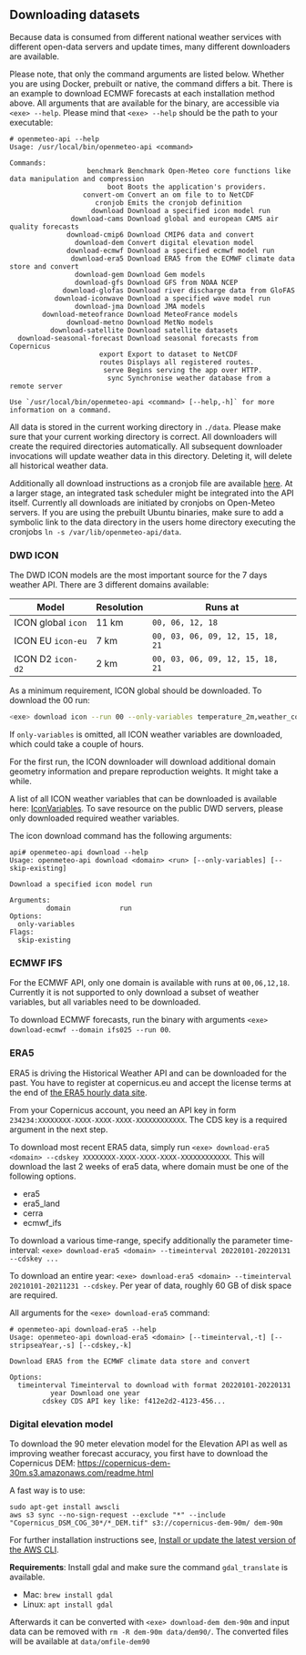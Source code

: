 ## Downloading datasets
Because data is consumed from different national weather services with different open-data servers and update times, many different downloaders are available.

Please note, that only the command arguments are listed below. Whether you are using Docker, prebuilt or native, the command differs a bit. There is an example to download ECMWF forecasts at each installation method above. All arguments that are available for the binary, are accessible via `<exe> --help`. Please mind that `<exe> --help` should be the path to your executable:

```
# openmeteo-api --help                          
Usage: /usr/local/bin/openmeteo-api <command>

Commands:
                   benchmark Benchmark Open-Meteo core functions like data manipulation and compression
                        boot Boots the application's providers.
                  convert-om Convert an om file to to NetCDF
                     cronjob Emits the cronjob definition
                    download Download a specified icon model run
               download-cams Download global and european CAMS air quality forecasts
              download-cmip6 Download CMIP6 data and convert
                download-dem Convert digital elevation model
              download-ecmwf Download a specified ecmwf model run
               download-era5 Download ERA5 from the ECMWF climate data store and convert
                download-gem Download Gem models
                download-gfs Download GFS from NOAA NCEP
             download-glofas Download river discharge data from GloFAS
           download-iconwave Download a specified wave model run
                download-jma Download JMA models
        download-meteofrance Download MeteoFrance models
              download-metno Download MetNo models
          download-satellite Download satellite datasets
  download-seasonal-forecast Download seasonal forecasts from Copernicus
                      export Export to dataset to NetCDF
                      routes Displays all registered routes.
                       serve Begins serving the app over HTTP.
                        sync Synchronise weather database from a remote server

Use `/usr/local/bin/openmeteo-api <command> [--help,-h]` for more information on a command.
```

All data is stored in the current working directory in `./data`. Please make sure that your current working directory is correct. All downloaders will create the required directories automatically. All subsequent downloader invocations will update weather data in this directory. Deleting it, will delete all historical weather data.

Additionally all download instructions as a cronjob file are available [here](./cronjobs.md). At a larger stage, an integrated task scheduler might be integrated into the API itself. Currently all downloads are initiated by cronjobs on Open-Meteo servers. If you are using the prebuilt Ubuntu binaries, make sure to add a symbolic link to the data directory in the users home directory executing the cronjobs `ln -s /var/lib/openmeteo-api/data`.

### DWD ICON
The DWD ICON models are the most important source for the 7 days weather API. There are 3 different domains available:

| Model               | Resolution | Runs at                          |
|---------------------|------------|----------------------------------|
| ICON global `icon`  | 11 km      | `00, 06, 12, 18`                 |
| ICON EU `icon-eu`   | 7 km       | `00, 03, 06, 09, 12, 15, 18, 21` |
| ICON D2 `icon-d2`   | 2 km       | `00, 03, 06, 09, 12, 15, 18, 21` |


As a minimum requirement, ICON global should be downloaded. To download the 00 run:

```bash
<exe> download icon --run 00 --only-variables temperature_2m,weather_code
``` 
 
If `only-variables` is omitted, all ICON weather variables are downloaded, which could take a couple of hours.

For the first run, the ICON downloader will download additional domain geometry information and prepare reproduction weights. It might take a while.

A list of all ICON weather variables that can be downloaded is available here: [IconVariables](https://github.com/open-meteo/open-meteo/blob/82a73573e2cb4d3dbecb972f5ce3924030b3a37e/Sources/App/Icon/IconVariable.swift#L90). To save resource on the public DWD servers, please only downloaded required weather variables.

The icon download command has the following arguments:
```
api# openmeteo-api download --help
Usage: openmeteo-api download <domain> <run> [--only-variables] [--skip-existing]

Download a specified icon model run

Arguments:
         domain            run
Options:
  only-variables
Flags:
  skip-existing
```

### ECMWF IFS
For the ECMWF API, only one domain is available with runs at `00,06,12,18`. Currently it is not supported to only download a subset of weather variables, but all variables need to be downloaded.

To download ECMWF forecasts, run the binary with arguments `<exe> download-ecmwf --domain ifs025 --run 00`.


### ERA5
ERA5 is driving the Historical Weather API and can be downloaded for the past. You have to register at copernicus.eu and accept the license terms at the end of [the ERA5 hourly data site](https://cds.climate.copernicus.eu/cdsapp#!/dataset/reanalysis-era5-single-levels?tab=overview).

From your Copernicus account, you need an API key in form `234234:XXXXXXXX-XXXX-XXXX-XXXX-XXXXXXXXXXXX`. The CDS key is a required argument in the next step.

To download most recent ERA5 data, simply run `<exe> download-era5 <domain> --cdskey XXXXXXXX-XXXX-XXXX-XXXX-XXXXXXXXXXXX`. This will download the last 2 weeks of era5 data,
where domain must be one of the following options.
- era5
- era5_land
- cerra
- ecmwf_ifs

To download a various time-range, specify additionally the parameter time-interval: `<exe> download-era5 <domain> --timeinterval 20220101-20220131 --cdskey ...`

To download an entire year: `<exe> download-era5 <domain> --timeinterval 20210101-20211231 --cdskey`. Per year of data, roughly 60 GB of disk space are required.

All arguments for the `<exe> download-era5` command:
```
# openmeteo-api download-era5 --help
Usage: openmeteo-api download-era5 <domain> [--timeinterval,-t] [--stripseaYear,-s] [--cdskey,-k]

Download ERA5 from the ECMWF climate data store and convert

Options:
  timeinterval Timeinterval to download with format 20220101-20220131
          year Download one year
        cdskey CDS API key like: f412e2d2-4123-456...
```

### Digital elevation model
To download the 90 meter elevation model for the Elevation API as well as improving weather forecast accuracy, you first have to download the Copernicus DEM: https://copernicus-dem-30m.s3.amazonaws.com/readme.html

A fast way is to use:
```
sudo apt-get install awscli
aws s3 sync --no-sign-request --exclude "*" --include "Copernicus_DSM_COG_30*/*_DEM.tif" s3://copernicus-dem-90m/ dem-90m
```
For further installation instructions see, [Install or update the latest version of the AWS CLI](https://docs.aws.amazon.com/cli/latest/userguide/getting-started-install.html).

**Requirements**: Install gdal and make sure the command `gdal_translate` is available.
- Mac: `brew install gdal`
- Linux: `apt install gdal`

Afterwards it can be converted with `<exe> download-dem dem-90m` and input data can be removed with `rm -R dem-90m data/dem90/`. The converted files will be available at `data/omfile-dem90`

